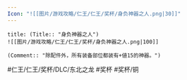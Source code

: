 ```yaml
---
Icon: "![[图片/游戏攻略/仁王/仁王/奖杯/身负神器之人.png|30]]"
---
```

```ad-common-bronze-trophy
title: (Title:: "身负神器之人")
![[图片/游戏攻略/仁王/仁王/奖杯/身负神器之人.png|100]]

(Comment:: "除配件外，所有装备部位都装有+値15的神器。")
```

#仁王/仁王/奖杯/DLC/东北之龙 #奖杯 #奖杯/铜
